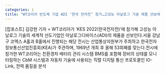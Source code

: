 ```yaml
---
categories: i
title: "WT코리아 반도체 기업 ADI ‘한국 전자전’ 참가…고성능 아날로그 기술 제품 선보여"
---
```

[잡포스트] 김강현 기자 = WT코리아가 ‘KES 2022(한국전자전)’에 참가해 고성능 아날로그 기술의 세계적 선도기업인 아날로그디바이스(ADI)의 제품을 선보인다.서울 강남구 코엑스 A홀과 B홀에서 진행되는 해당 전시는 산업통상자원부가 주최하고 한국전자정보통신산업진흥회(KEA)가 주관하며, 1969년 개최 후 올해 53회째를 맞는다.전시에 참가한 WT코리아는 친환경차 배터리 관리 시스템 BMS를 포함해 장비의 상태를 모니터링하는 CbM 시스템과 자동차 기술에 사용되는 직렬 디지털 통신 프로토콜인 IO-Link, 전력 품질을 분석
